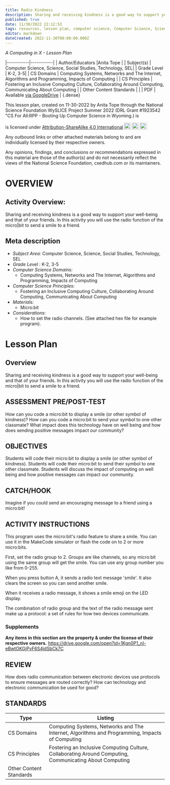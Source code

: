 ```yaml
---
title: Radio Kindness
description: Sharing and receiving kindness is a good way to support your well-being and that of your friends. In this activity you will use the radio function of the micro|bit to send a smile to a friend.
published: true
date: 11/30/2022 22:12:53
tags: resources, lesson plan, computer science, Computer Science, Science, Social Studies, Technology, SEL 
editor: markdown
dateCreated: 2022-11-30T00:00:00.000Z
---
```

*A Computing in X - Lesson Plan*

|-----------|-----------|
| Author/Educators |Anita Tope |
| Subject(s) | Computer Science, Science, Social Studies, Technology, SEL|
| Grade Level | K-2, 3-5|
| CS Domains | Computing Systems, Networks and The Internet, Algorithms and Programming, Impacts of Computing |
| CS Principles | Fostering an Inclusive Computing Culture, Collaborating Around Computing, Communicating About Computing |
| Other Content Standards |  | 
| PDF | Available [via GoogleDrive]() |
{.dense}






This lesson plan, created on 11-30-2022 by Anita Tope through the National Science Foundation WySLICE Project Summer 2022 (DRL Grant #1923542 "CS For All:RPP - Booting Up Computer Science in Wyoming.) is  <p xmlns:cc="http://creativecommons.org/ns#" >  is licensed under <a href="http://creativecommons.org/licenses/by-sa/4.0/?ref=chooser-v1" target="_blank" rel="license noopener noreferrer" style="display:inline-block;">Attribution-ShareAlike 4.0 International<img style="height:22px!important;margin-left:3px;vertical-align:text-bottom;" src="https://mirrors.creativecommons.org/presskit/icons/cc.svg?ref=chooser-v1"><img style="height:22px!important;margin-left:3px;vertical-align:text-bottom;" src="https://mirrors.creativecommons.org/presskit/icons/by.svg?ref=chooser-v1"><img style="height:22px!important;margin-left:3px;vertical-align:text-bottom;" src="https://mirrors.creativecommons.org/presskit/icons/sa.svg?ref=chooser-v1"></a></p>


Any outbound links or other attached materials belong to and are individually licensed by their respective owners. 


Any opinions, findings, and conclusions or recommendations expressed in this material are those of the author(s) and do not necessarily reflect the views of the National Science Foundation, cxedhub.com or its maintainers.


# OVERVIEW
## Activity Overview:  
Sharing and receiving kindness is a good way to support your well-being and that of your friends. In this activity you will use the radio function of the micro|bit to send a smile to a friend.
## Meta description
+ *Subject Area:* Computer Science, Science, Social Studies, Technology, SEL 
+ *Grade Level :* K-2, 3-5 
+ *Computer Science Domains:*
   + Computing Systems, Networks and The Internet, Algorithms and Programming, Impacts of Computing
+ *Computer Science Principles:*
   + Fostering an Inclusive Computing Culture, Collaborating Around Computing, Communicating About Computing
+ *Materials:* 
   + Micro:bit
+ *Considerations:*
   + How to set the radio channels.  (See attached hex file for example program).


# Lesson Plan
## Overview
Sharing and receiving kindness is a good way to support your well-being and that of your friends. In this activity you will use the radio function of the micro|bit to send a smile to a friend.
## ASSESSMENT PRE/POST-TEST
How can you code a micro:bit to display a smile (or other symbol of kindness)?
How can you code a micro:bit to send your symbol to one other classmate?
What impact does this technology have on well being and how  does sending positive messages impact our community?
## OBJECTIVES
Students will code their micro:bit to display a smile (or other symbol of kindness).
Students will code their micro:bit to send their symbol to one other classmate.
Students will discuss the impact of computing on well being and how positive messages can impact our community.


## CATCH/HOOK
Imagine if you could send an encouraging message to a friend using a micro:bit!


## ACTIVITY INSTRUCTIONS
This program uses the micro:bit's radio feature to share a smile. You can use it in the MakeCode simulator or flash the code on to 2 or more micro:bits.


First, set the radio group to 2. Groups are like channels, so any micro:bit using the same group will get the smile. You can use any group number you like from 0-255.


When you press button A, it sends a radio text message 'smile'. It also clears the screen so you can send another smile.


When it receives a radio message, it shows a smile emoji on the LED display.


The combination of radio group and the text of the radio message sent make up a protocol: a set of rules for how two devices communicate.


### Supplements
**Any items in this section are the property & under the license of their respective owners.**
https://drive.google.com/open?id=1Kgn0P1_nl-eBwtOKGjPyF6S4jdSbCk7C




## REVIEW
How  does radio communication between electronic devices use protocols to ensure messages are routed correctly?
How can technology and electronic communication be used for good?
## STANDARDS        
| Type | Listing | 
|-----------|-----------|
| CS Domains  | Computing Systems, Networks and The Internet, Algorithms and Programming, Impacts of Computing|
| CS Principles   | Fostering an Inclusive Computing Culture, Collaborating Around Computing, Communicating About Computing|
| Other Content Standards |   |